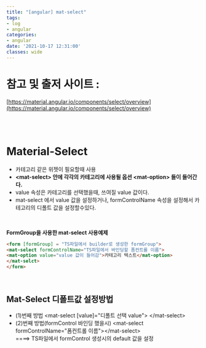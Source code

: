 ```yaml
---
title: "[angular] mat-select"
tags:
- log
- angular
categories:
- angular
date: '2021-10-17 12:31:00'
classes: wide
---
```

# 참고 및 출저 사이트 :  
[https://material.angular.io/components/select/overview](https://material.angular.io/components/select/overview)

<br/>
<br/>

# Material-Select
- 카테고리 같은 위젯이 필요할때 사용
- **\<mat-select> 안에 각각의 카테고리에 사용될 옵션 \<mat-option> 들이 들어간다.**
- value 속성은 카테고리를 선택했을때, 쓰여질 value 값이다.
- mat-select 에서 value 값을 설정하거나, formControlName 속성을 설정해서 카테고리의 디폴트 값을 설정할수있다.

<br/>

**FormGroup을 사용한 mat-select 사용예제**
```html
<form [formGroup] = "TS파일에서 builder로 생성한 formGroup">
<mat-select formControlName="TS파일에서 바인딩할 폼컨트롤 이름">
<mat-option value="value 값이 들어감">카테고리 텍스트</mat-option>
</mat-selct>
</form>
```

<br/>

## Mat-Select 디폴트값 설정방법
- (1)번째 방법 \<mat-select [value]="디폴트 선택 value"> \</mat-select>
- (2)번째 방법(formControl 바인딩 했을시) 
\<mat-select formControlName="폼컨트롤 이름">\</mat-select>  
====> TS파일에서 formControl 생성시의 default 값을 설정


